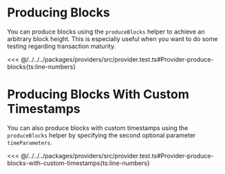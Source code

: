 # Producing Blocks

You can produce blocks using the `produceBlocks` helper to achieve an arbitrary block height. This is especially useful when you want to do some testing regarding transaction maturity.

<<< @/../../../packages/providers/src/provider.test.ts#Provider-produce-blocks{ts:line-numbers}

# Producing Blocks With Custom Timestamps

You can also produce blocks with custom timestamps using the `produceBlocks` helper by specifying the second optional parameter `timeParameters`.

<<< @/../../../packages/providers/src/provider.test.ts#Provider-produce-blocks-with-custom-timestamps{ts:line-numbers}
